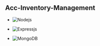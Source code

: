 ## Acc-Inventory-Management

- ![Nodejs](https://img.shields.io/badge/Node_JS-339933?style=for-the-badge&logo=nodedotjs&logoColor=white)

- ![Expressjs](https://img.shields.io/badge/Express-4e4e4e?style=for-the-badge&logo=express&logoColor=white)

- ![MongoDB](https://img.shields.io/badge/MongoDB-4EA94B?style=for-the-badge&logo=mongodb&logoColor=white)
